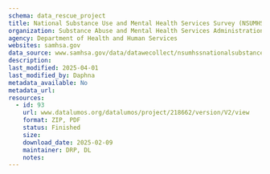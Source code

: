 ```yaml
---
schema: data_rescue_project 
title: National Substance Use and Mental Health Services Survey (NSUMHSS)
organization: Substance Abuse and Mental Health Services Administration
agency: Department of Health and Human Services
websites: samhsa.gov
data_source: www.samhsa.gov/data/datawecollect/nsumhssnationalsubstanceuseandmentalhealthservicessurvey
description: 
last_modified: 2025-04-01
last_modified_by: Daphna
metadata_available: No
metadata_url: 
resources:
  - id: 93
    url: www.datalumos.org/datalumos/project/218662/version/V2/view
    format: ZIP, PDF
    status: Finished
    size: 
    download_date: 2025-02-09
    maintainer: DRP, DL
    notes: 
---
```

